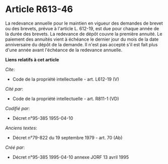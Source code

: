 # Article R613-46

La redevance annuelle pour le maintien en vigueur des demandes de brevet ou des brevets, prévue à l'article L. 612-19, est
due pour chaque année de la durée des brevets. La redevance de dépôt couvre la première annuité. Le paiement des annuités
vient à échéance le dernier jour du mois de la date anniversaire du dépôt de la demande. Il n'est pas accepté s'il est fait
plus d'une année avant l'échéance de la redevance annuelle.

**Liens relatifs à cet article**

_Cite_:

  - Code de la propriété intellectuelle - art. L612-19 (V)

_Cité par_:

  - Code de la propriété intellectuelle - art. R811-1 (VD)

_Codifié par_:

  - Décret n°95-385 1955-04-10

_Anciens textes_:

  - Décret n°79-822 du 19 septembre 1979 - art. 70 (Ab)

_Créé par_:

  - Décret n°95-385 1995-04-10 annexe JORF 13 avril 1995
